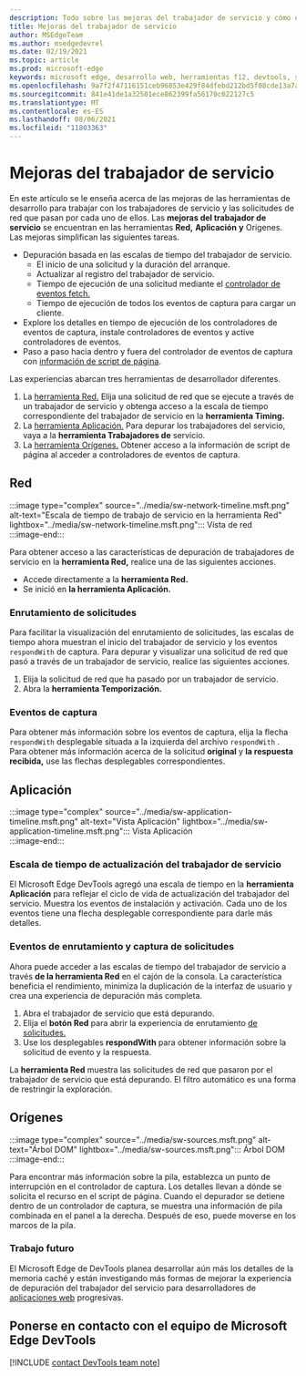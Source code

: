 ```yaml
---
description: Todo sobre las mejoras del trabajador de servicio y cómo usar cada una de ellas.
title: Mejoras del trabajador de servicio
author: MSEdgeTeam
ms.author: msedgedevrel
ms.date: 02/19/2021
ms.topic: article
ms.prod: microsoft-edge
keywords: microsoft edge, desarrollo web, herramientas f12, devtools, service worker, PWA
ms.openlocfilehash: 9a7f2f47116151ceb96853e429f84dfebd212bd5f08cde13a7ab157a798a403f
ms.sourcegitcommit: 841e41de1a32501ece862399fa56170c022127c5
ms.translationtype: MT
ms.contentlocale: es-ES
ms.lasthandoff: 08/06/2021
ms.locfileid: "11803363"
---
```

# <a name="service-worker-improvements"></a>Mejoras del trabajador de servicio  

En este artículo se le enseña acerca [][MdnServiceWorkerApi] de las mejoras de las herramientas de desarrollo para trabajar con los trabajadores de servicio y las solicitudes de red que pasan por cada uno de ellos.  Las **mejoras del trabajador de servicio** se encuentran en las herramientas **Red,** **Aplicación** **y** Orígenes.  Las mejoras simplifican las siguientes tareas.  

*   Depuración basada en las escalas de tiempo del trabajador de servicio.  
    *   El inicio de una solicitud y la duración del arranque.  
    *   Actualizar al registro del trabajador de servicio.  
    *   Tiempo de ejecución de una solicitud mediante el [controlador de eventos fetch.][MdnFetchEvent]  
    *   Tiempo de ejecución de todos los eventos de captura para cargar un cliente.  
*   Explore los detalles en tiempo de ejecución de los controladores de eventos de captura, instale controladores de eventos y active controladores de eventos.  
*   Paso a paso hacia dentro y fuera del controlador de eventos de captura con [información de script de página](#sources).  
    
Las experiencias abarcan tres herramientas de desarrollador diferentes.  

1.  La [herramienta Red.](#network)  Elija una solicitud de red que se ejecute a través de un trabajador de servicio y obtenga acceso a la escala de tiempo correspondiente del trabajador de servicio en la **herramienta Timing.**  
1.  La [herramienta Aplicación.](#application)  Para depurar los trabajadores del servicio, vaya a la **herramienta Trabajadores de** servicio.  
1.  La [herramienta Orígenes.](#sources)  Obtener acceso a la información de script de página al acceder a controladores de eventos de captura.  
    
## <a name="network"></a>Red  

:::image type="complex" source="../media/sw-network-timeline.msft.png" alt-text="Escala de tiempo de trabajo de servicio en la herramienta Red" lightbox="../media/sw-network-timeline.msft.png":::
   Vista de red  
:::image-end:::  

Para obtener acceso a las características de depuración de trabajadores de servicio en la **herramienta Red,** realice una de las siguientes acciones.  

*   Accede directamente a la **herramienta Red.**  
*   Se inició en **la herramienta Aplicación.**  
    
### <a name="request-routing"></a>Enrutamiento de solicitudes  

Para facilitar la visualización del enrutamiento de solicitudes, las escalas de tiempo ahora muestran el inicio del trabajador de servicio y los eventos `respondWith` de captura.  Para depurar y visualizar una solicitud de red que pasó a través de un trabajador de servicio, realice las siguientes acciones.  

1.  Elija la solicitud de red que ha pasado por un trabajador de servicio.  
1.  Abra la **herramienta Temporización.**  
    
### <a name="fetch-events"></a>Eventos de captura  

Para obtener más información sobre los eventos de captura, elija la flecha `respondWith` desplegable situada a la izquierda del archivo `respondWith` .  Para obtener más información acerca de la solicitud **original** y **la respuesta recibida,** use las flechas desplegables correspondientes.  

## <a name="application"></a>Aplicación  

:::image type="complex" source="../media/sw-application-timeline.msft.png" alt-text="Vista Aplicación" lightbox="../media/sw-application-timeline.msft.png":::
   Vista Aplicación  
:::image-end:::  

### <a name="service-worker-update-timeline"></a>Escala de tiempo de actualización del trabajador de servicio  

El Microsoft Edge DevTools agregó una escala de tiempo en la **herramienta Aplicación** para reflejar el ciclo de vida de actualización del trabajador del servicio.  Muestra los eventos de instalación y activación.  Cada uno de los eventos tiene una flecha desplegable correspondiente para darle más detalles.  

### <a name="request-routing-and-fetch-events"></a>Eventos de enrutamiento y captura de solicitudes  

Ahora puede acceder a las escalas de tiempo del trabajador de servicio a través **de la herramienta Red** en el cajón de la consola.  La característica beneficia el rendimiento, minimiza la duplicación de la interfaz de usuario y crea una experiencia de depuración más completa.  

1.  Abra el trabajador de servicio que está depurando.  
1.  Elija el **botón Red** para abrir la experiencia de enrutamiento [de solicitudes.](#network)  
1.  Use los desplegables **respondWith** para obtener información sobre la solicitud de evento y la respuesta.  

La **herramienta Red** muestra las solicitudes de red que pasaron por el trabajador de servicio que está depurando.  El filtro automático es una forma de restringir la exploración.

## <a name="sources"></a>Orígenes  

:::image type="complex" source="../media/sw-sources.msft.png" alt-text="Árbol DOM" lightbox="../media/sw-sources.msft.png":::
   Árbol DOM  
:::image-end:::  

Para encontrar más información sobre la pila, establezca un punto de interrupción en el controlador de captura.  Los detalles llevan a dónde se solicita el recurso en el script de página.  Cuando el depurador se detiene dentro de un controlador de captura, se muestra una información de pila combinada en el panel a la derecha.  Después de eso, puede moverse en los marcos de la pila.  

### <a name="future-work"></a>Trabajo futuro  

El Microsoft Edge de DevTools planea desarrollar aún más los detalles de la memoria caché y están investigando más formas de mejorar la experiencia de depuración del trabajador del servicio para desarrolladores de [aplicaciones web][MdnProgressiveWebApps] progresivas.  

## <a name="getting-in-touch-with-the-microsoft-edge-devtools-team"></a>Ponerse en contacto con el equipo de Microsoft Edge DevTools  

[!INCLUDE [contact DevTools team note](../includes/contact-devtools-team-note.md)]  

<!-- links -->  

[MdnFetchEvent]: https://developer.mozilla.org/docs/Web/API/FetchEvent "FetchEvent | MDN"  
[MdnProgressiveWebApps]: https://developer.mozilla.org/docs/Web/Progressive_web_apps "Aplicaciones web progresivas (PWA) | MDN"  
[MdnServiceWorkerApi]: https://developer.mozilla.org/docs/Web/API/Service_Worker_API "Api de trabajo de servicio | MDN"  
